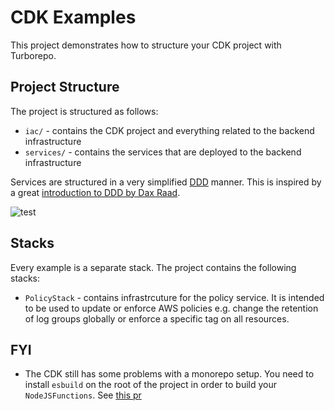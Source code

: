 # CDK Examples

This project demonstrates how to structure your CDK project with Turborepo.


## Project Structure

The project is structured as follows:

- `iac/` - contains the CDK project and everything related to the backend infrastructure
- `services/` - contains the services that are deployed to the backend infrastructure

Services are structured in a very simplified [DDD](https://en.wikipedia.org/wiki/Domain-driven_design) manner. This is inspired by a great [introduction to DDD by Dax Raad](https://www.youtube.com/watch?v=MC_dS5G1jqw).

![test](./assets/shapes.svg)

## Stacks

Every example is a separate stack.
The project contains the following stacks:

- `PolicyStack` - contains infrastrcuture for the policy service. It is intended to be used to update or enforce AWS policies e.g. change the retention of log groups globally or enforce a specific tag on all resources.

## FYI

- The CDK still has some problems with a monorepo setup. You need to install `esbuild` on the root of the project in order to build your `NodeJSFunctions`. See [this pr](https://github.com/aws/aws-cdk/pull/18216/files)